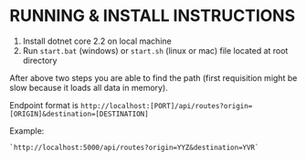 # RUNNING & INSTALL INSTRUCTIONS

1. Install dotnet core 2.2 on local machine
2. Run `start.bat` (windows) or `start.sh` (linux or mac) file located at root directory

After above two steps you are able to find the path (first requisition might be slow because it loads all data in memory).

Endpoint format is `http://localhost:[PORT]/api/routes?origin=[ORIGIN]&destination=[DESTINATION]`

Example:

    `http://localhost:5000/api/routes?origin=YYZ&destination=YVR` 

